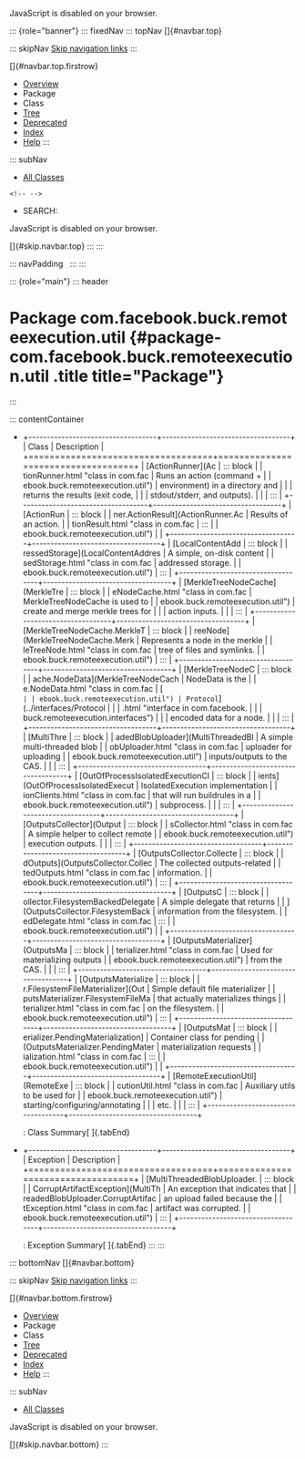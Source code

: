 <div>

JavaScript is disabled on your browser.

</div>

::: {role="banner"}
::: fixedNav
::: topNav
[]{#navbar.top}

::: skipNav
[Skip navigation links](#skip.navbar.top "Skip navigation links")
:::

[]{#navbar.top.firstrow}

-   [Overview](../../../../../index.html)
-   Package
-   Class
-   [Tree](package-tree.html)
-   [Deprecated](../../../../../deprecated-list.html)
-   [Index](../../../../../index-all.html)
-   [Help](../../../../../help-doc.html)
:::

::: subNav
-   [All Classes](../../../../../allclasses.html)

```{=html}
<!-- -->
```
-   SEARCH:

<div>

<div>

JavaScript is disabled on your browser.

</div>

</div>

[]{#skip.navbar.top}
:::
:::

::: navPadding
 
:::
:::

::: {role="main"}
::: header
# Package com.facebook.buck.remoteexecution.util {#package-com.facebook.buck.remoteexecution.util .title title="Package"}
:::

::: contentContainer
-   +-----------------------------------+-----------------------------------+
    | Class                             | Description                       |
    +===================================+===================================+
    | [ActionRunner](Ac                 | ::: block                         |
    | tionRunner.html "class in com.fac | Runs an action (command +         |
    | ebook.buck.remoteexecution.util") | environment) in a directory and   |
    |                                   | returns the results (exit code,   |
    |                                   | stdout/stderr, and outputs).      |
    |                                   | :::                               |
    +-----------------------------------+-----------------------------------+
    | [ActionRun                        | ::: block                         |
    | ner.ActionResult](ActionRunner.Ac | Results of an action.             |
    | tionResult.html "class in com.fac | :::                               |
    | ebook.buck.remoteexecution.util") |                                   |
    +-----------------------------------+-----------------------------------+
    | [LocalContentAdd                  | ::: block                         |
    | ressedStorage](LocalContentAddres | A simple, on-disk content         |
    | sedStorage.html "class in com.fac | addressed storage.                |
    | ebook.buck.remoteexecution.util") | :::                               |
    +-----------------------------------+-----------------------------------+
    | [MerkleTreeNodeCache](MerkleTre   | ::: block                         |
    | eNodeCache.html "class in com.fac | MerkleTreeNodeCache is used to    |
    | ebook.buck.remoteexecution.util") | create and merge merkle trees for |
    |                                   | action inputs.                    |
    |                                   | :::                               |
    +-----------------------------------+-----------------------------------+
    | [MerkleTreeNodeCache.MerkleT      | ::: block                         |
    | reeNode](MerkleTreeNodeCache.Merk | Represents a node in the merkle   |
    | leTreeNode.html "class in com.fac | tree of files and symlinks.       |
    | ebook.buck.remoteexecution.util") | :::                               |
    +-----------------------------------+-----------------------------------+
    | [MerkleTreeNodeC                  | ::: block                         |
    | ache.NodeData](MerkleTreeNodeCach | NodeData is the                   |
    | e.NodeData.html "class in com.fac | [`                                |
    | ebook.buck.remoteexecution.util") | Protocol`](../interfaces/Protocol |
    |                                   | .html "interface in com.facebook. |
    |                                   | buck.remoteexecution.interfaces") |
    |                                   | encoded data for a node.          |
    |                                   | :::                               |
    +-----------------------------------+-----------------------------------+
    | [MultiThre                        | ::: block                         |
    | adedBlobUploader](MultiThreadedBl | A simple multi-threaded blob      |
    | obUploader.html "class in com.fac | uploader for uploading            |
    | ebook.buck.remoteexecution.util") | inputs/outputs to the CAS.        |
    |                                   | :::                               |
    +-----------------------------------+-----------------------------------+
    | [OutOfProcessIsolatedExecutionCl  | ::: block                         |
    | ients](OutOfProcessIsolatedExecut | IsolatedExecution implementation  |
    | ionClients.html "class in com.fac | that will run buildrules in a     |
    | ebook.buck.remoteexecution.util") | subprocess.                       |
    |                                   | :::                               |
    +-----------------------------------+-----------------------------------+
    | [OutputsCollector](Output         | ::: block                         |
    | sCollector.html "class in com.fac | A simple helper to collect remote |
    | ebook.buck.remoteexecution.util") | execution outputs.                |
    |                                   | :::                               |
    +-----------------------------------+-----------------------------------+
    | [OutputsCollector.Collecte        | ::: block                         |
    | dOutputs](OutputsCollector.Collec | The collected outputs-related     |
    | tedOutputs.html "class in com.fac | information.                      |
    | ebook.buck.remoteexecution.util") | :::                               |
    +-----------------------------------+-----------------------------------+
    | [OutputsC                         | ::: block                         |
    | ollector.FilesystemBackedDelegate | A simple delegate that returns    |
    | ](OutputsCollector.FilesystemBack | information from the filesystem.  |
    | edDelegate.html "class in com.fac | :::                               |
    | ebook.buck.remoteexecution.util") |                                   |
    +-----------------------------------+-----------------------------------+
    | [OutputsMaterializer](OutputsMa   | ::: block                         |
    | terializer.html "class in com.fac | Used for materializing outputs    |
    | ebook.buck.remoteexecution.util") | from the CAS.                     |
    |                                   | :::                               |
    +-----------------------------------+-----------------------------------+
    | [OutputsMaterialize               | ::: block                         |
    | r.FilesystemFileMaterializer](Out | Simple default file materializer  |
    | putsMaterializer.FilesystemFileMa | that actually materializes things |
    | terializer.html "class in com.fac | on the filesystem.                |
    | ebook.buck.remoteexecution.util") | :::                               |
    +-----------------------------------+-----------------------------------+
    | [OutputsMat                       | ::: block                         |
    | erializer.PendingMaterialization] | Container class for pending       |
    | (OutputsMaterializer.PendingMater | materialization requests          |
    | ialization.html "class in com.fac | :::                               |
    | ebook.buck.remoteexecution.util") |                                   |
    +-----------------------------------+-----------------------------------+
    | [RemoteExecutionUtil](RemoteExe   | ::: block                         |
    | cutionUtil.html "class in com.fac | Auxiliary utils to be used for    |
    | ebook.buck.remoteexecution.util") | starting/configuring/annotating   |
    |                                   | etc.                              |
    |                                   | :::                               |
    +-----------------------------------+-----------------------------------+

    : Class Summary[ ]{.tabEnd}

-   +-----------------------------------+-----------------------------------+
    | Exception                         | Description                       |
    +===================================+===================================+
    | [MultiThreadedBlobUploader.       | ::: block                         |
    | CorruptArtifactException](MultiTh | An exception that indicates that  |
    | readedBlobUploader.CorruptArtifac | an upload failed because the      |
    | tException.html "class in com.fac | artifact was corrupted.           |
    | ebook.buck.remoteexecution.util") | :::                               |
    +-----------------------------------+-----------------------------------+

    : Exception Summary[ ]{.tabEnd}
:::
:::

::: bottomNav
[]{#navbar.bottom}

::: skipNav
[Skip navigation links](#skip.navbar.bottom "Skip navigation links")
:::

[]{#navbar.bottom.firstrow}

-   [Overview](../../../../../index.html)
-   Package
-   Class
-   [Tree](package-tree.html)
-   [Deprecated](../../../../../deprecated-list.html)
-   [Index](../../../../../index-all.html)
-   [Help](../../../../../help-doc.html)
:::

::: subNav
-   [All Classes](../../../../../allclasses.html)

<div>

<div>

JavaScript is disabled on your browser.

</div>

</div>

[]{#skip.navbar.bottom}
:::
